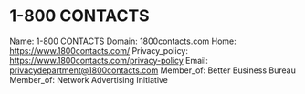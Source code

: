 
# 1-800 CONTACTS

Name: 1-800 CONTACTS
Domain: 1800contacts.com
Home: https://www.1800contacts.com/
Privacy_policy: https://www.1800contacts.com/privacy-policy
Email: privacydepartment@1800contacts.com
Member_of: Better Business Bureau
Member_of: Network Advertising Initiative
